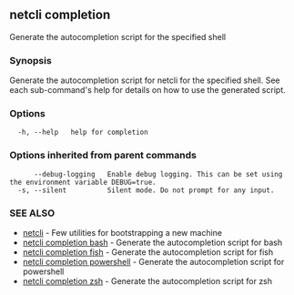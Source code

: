 ## netcli completion

Generate the autocompletion script for the specified shell

### Synopsis

Generate the autocompletion script for netcli for the specified shell.
See each sub-command's help for details on how to use the generated script.


### Options

```
  -h, --help   help for completion
```

### Options inherited from parent commands

```
      --debug-logging   Enable debug logging. This can be set using the environment variable DEBUG=true.
  -s, --silent          Silent mode. Do not prompt for any input.
```

### SEE ALSO

* [netcli](netcli.md)	 - Few utilities for bootstrapping a new machine
* [netcli completion bash](netcli_completion_bash.md)	 - Generate the autocompletion script for bash
* [netcli completion fish](netcli_completion_fish.md)	 - Generate the autocompletion script for fish
* [netcli completion powershell](netcli_completion_powershell.md)	 - Generate the autocompletion script for powershell
* [netcli completion zsh](netcli_completion_zsh.md)	 - Generate the autocompletion script for zsh

